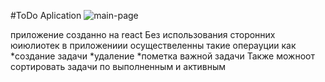 #ToDo Aplication
![main-page](https://user-images.githubusercontent.com/60391281/123419253-ae535280-d5c2-11eb-9b4b-bfcd21d16b27.jpg)

приложение созданно на react Без использования сторонних юиюлиотек
в приложениии осуществеленны такие операуции как 
 *создание задачи
 *удаление 
 *пометка важной задачи
 Также можноот сортировать задачи по выполненным и активным 

